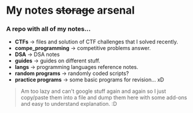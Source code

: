 # My notes ~~storage~~ arsenal 
 ### A repo with all of my notes...

- **CTFs** -> files and solution of CTF challenges that I solved recently.
- **compe_programming** -> competitive problems answer.
- **DSA** -> DSA notes
- **guides** -> guides on different stuff.
- **langs** -> programming languages reference notes.
- **random programs** -> randomly coded scripts?
- **practice programs** -> some basic programs for revision... xD

> Am too lazy and can't google stuff again and again so I just copy/paste them into a file and dump them here with some add-ons and easy to understand explanation. :D
